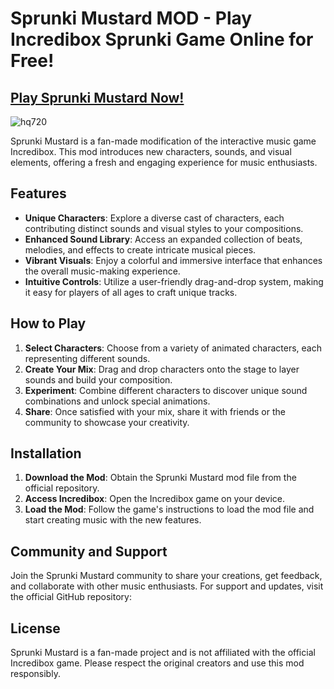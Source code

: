 # Sprunki Mustard MOD - Play Incredibox Sprunki Game Online for Free!

## [Play Sprunki Mustard Now!](https://tinyurl.com/ext283by)

![hq720](https://github.com/user-attachments/assets/a166e8dd-52d5-417d-899a-b873c69d9a90)


Sprunki Mustard is a fan-made modification of the interactive music game Incredibox. This mod introduces new characters, sounds, and visual elements, offering a fresh and engaging experience for music enthusiasts.

## Features

- **Unique Characters**: Explore a diverse cast of characters, each contributing distinct sounds and visual styles to your compositions.
- **Enhanced Sound Library**: Access an expanded collection of beats, melodies, and effects to create intricate musical pieces.
- **Vibrant Visuals**: Enjoy a colorful and immersive interface that enhances the overall music-making experience.
- **Intuitive Controls**: Utilize a user-friendly drag-and-drop system, making it easy for players of all ages to craft unique tracks.

## How to Play

1. **Select Characters**: Choose from a variety of animated characters, each representing different sounds.
2. **Create Your Mix**: Drag and drop characters onto the stage to layer sounds and build your composition.
3. **Experiment**: Combine different characters to discover unique sound combinations and unlock special animations.
4. **Share**: Once satisfied with your mix, share it with friends or the community to showcase your creativity.

## Installation

1. **Download the Mod**: Obtain the Sprunki Mustard mod file from the official repository.
2. **Access Incredibox**: Open the Incredibox game on your device.
3. **Load the Mod**: Follow the game's instructions to load the mod file and start creating music with the new features.

## Community and Support

Join the Sprunki Mustard community to share your creations, get feedback, and collaborate with other music enthusiasts. For support and updates, visit the official GitHub repository:

## License

Sprunki Mustard is a fan-made project and is not affiliated with the official Incredibox game. Please respect the original creators and use this mod responsibly. 
